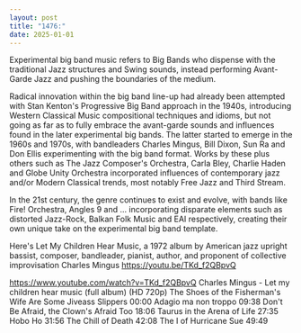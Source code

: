 ```yaml
---
layout: post
title: "1476:"
date: 2025-01-01
---
```


Experimental big band music refers to Big Bands who dispense with the traditional Jazz structures and Swing sounds, instead performing Avant-Garde Jazz and pushing the boundaries of the medium.

Radical innovation within the big band line-up had already been attempted with Stan Kenton's Progressive Big Band approach in the 1940s, introducing Western Classical Music compositional techniques and idioms, but not going as far as to fully embrace the avant-garde sounds and influences found in the later experimental big bands. The latter started to emerge in the 1960s and 1970s, with bandleaders Charles Mingus, Bill Dixon, Sun Ra and Don Ellis experimenting with the big band format. Works by these plus others such as The Jazz Composer's Orchestra, Carla Bley, Charlie Haden and Globe Unity Orchestra incorporated influences of contemporary jazz and/or Modern Classical trends, most notably Free Jazz and Third Stream.

In the 21st century, the genre continues to exist and evolve, with bands like Fire! Orchestra, Angles 9 and ... incorporating disparate elements such as distorted Jazz-Rock, Balkan Folk Music and EAI respectively, creating their own unique take on the experimental big band template. 

Here's Let My Children Hear Music, a 1972 album by American jazz upright bassist, composer, bandleader, pianist, author, and proponent of collective improvisation Charles Mingus 
https://youtu.be/TKd_f2QBpvQ

https://www.youtube.com/watch?v=TKd_f2QBpvQ
Charles Mingus - Let my children hear music (full album) (HD 720p)
The Shoes of the Fisherman's Wife Are Some Jiveass Slippers       00:00
Adagio ma non troppo   09:38
Don't Be Afraid, the Clown's Afraid Too 18:06
Taurus in the Arena of Life    27:35
Hobo Ho         31:56
The Chill of Death     42:08
The I of Hurricane Sue 49:49
